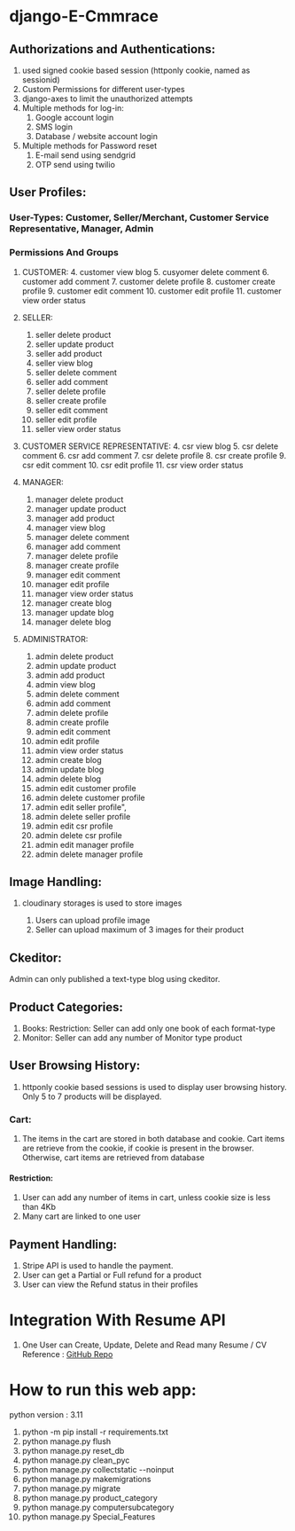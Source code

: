 
# django-E-Cmmrace

## Authorizations and Authentications:

1. used signed cookie based session (httponly cookie, named as sessionid)
2. Custom Permissions for different user-types
3. django-axes to limit the unauthorized attempts
4. Multiple methods for log-in:
   1. Google account login
   2. SMS login
   3. Database / website account login
5. Multiple methods for Password reset
   1. E-mail send using sendgrid
   2. OTP send using twilio


## User Profiles:

### User-Types: Customer, Seller/Merchant, Customer Service Representative, Manager, Admin

### Permissions And Groups

1. CUSTOMER:
    4. customer view blog
    5. cusyomer delete comment
    6. customer add comment
    7. customer delete profile
    8. customer create profile
    9. customer edit comment
    10. customer edit profile
    11. customer view order status


2. SELLER:
    1. seller delete product
    2. seller update product
    3. seller add product
    4. seller view blog
    5. seller delete comment
    6. seller add comment
    7. seller delete profile
    8. seller create profile
    9. seller edit comment
    10. seller edit profile
    11. seller view order status


3. CUSTOMER SERVICE REPRESENTATIVE:
    4. csr view blog
    5. csr delete comment
    6. csr add comment
    7. csr delete profile
    8. csr create profile
    9. csr edit comment
    10. csr edit profile
    11. csr view order status



4. MANAGER:
    1. manager delete product
    2. manager update product
    3. manager add product
    4. manager view blog
    5. manager delete comment
    6. manager add comment
    7. manager delete profile
    8. manager create profile
    9. manager edit comment
    10. manager edit profile
    11. manager view order status 
    12. manager create blog
    13. manager update blog
    14. manager delete blog



5. ADMINISTRATOR:
    1. admin delete product
    2. admin update product
    3. admin add product
    4. admin view blog
    5. admin delete comment
    6. admin add comment
    7. admin delete profile
    8. admin create profile
    9. admin edit comment
    10. admin edit profile
    11. admin view order status 
    12. admin create blog
    13. admin update blog
    14. admin delete blog
    15. admin edit customer profile
    16. admin delete customer profile
    17. admin edit seller profile", 
    18. admin delete seller profile
    19. admin edit csr profile 
    20. admin delete csr profile
    21. admin edit manager profile
    22. admin delete manager profile



## Image Handling:
1. cloudinary storages is used to store images
   
   1. Users can upload profile image
   2. Seller can upload maximum of 3 images for their product


## Ckeditor:
Admin can only published a text-type blog using ckeditor.


## Product Categories:
1. Books:
         Restriction: Seller can add only one book of each format-type
2. Monitor:
           Seller can add any number of Monitor type product




## User Browsing History:
1. httponly cookie based sessions is used to display user browsing history. Only 5 to 7 products 
will be displayed.

### Cart:
1. The items in the cart are stored in both database and cookie. Cart items are retrieve from the cookie,
if cookie is present in the browser. Otherwise, cart items are retrieved from database

#### Restriction: 
1. User can add any number of items in cart, unless cookie size is less than 4Kb
2. Many cart are linked to one user




## Payment Handling:
1. Stripe API is used to handle the payment.
2. User can get a Partial or Full refund for a product
3. User can view the Refund status in their profiles


# Integration With Resume API

1. One User can Create, Update, Delete and Read many Resume / CV
Reference : [GitHub Repo](https://github.com/osamaaslam86004/reumse_api-5-24-2024.git)

# How to run this web app:

python version : 3.11

 1. python -m pip install -r requirements.txt
 2. python manage.py flush
 3. python manage.py reset_db
 4. python manage.py clean_pyc
 5. python manage.py collectstatic --noinput
 6. python manage.py makemigrations
 7. python manage.py migrate 
 8. python manage.py product_category 
 9. python manage.py computersubcategory 
 10. python manage.py Special_Features 
